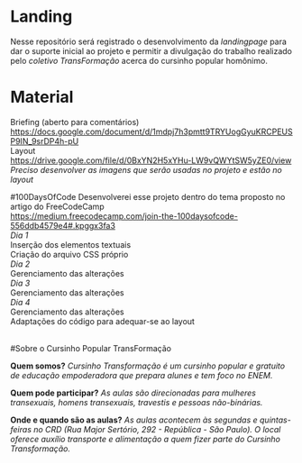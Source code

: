 # Landing
Nesse repositório será registrado o desenvolvimento da _landingpage_ para dar o suporte inicial ao projeto e permitir a divulgação do trabalho realizado pelo *coletivo TransFormação* acerca do cursinho popular homônimo.

# Material
Briefing (aberto para comentários)<br>
https://docs.google.com/document/d/1mdpj7h3pmtt9TRYUogGyuKRCPEUSP9IN_9srDP4h-pU<br>
Layout<br>
https://drive.google.com/file/d/0BxYN2H5xYHu-LW9vQWYtSW5yZE0/view<br>
*Preciso desenvolver as imagens que serão usadas no projeto e estão no layout*

#100DaysOfCode
Desenvolverei esse projeto dentro do tema proposto no artigo  do FreeCodeCamp<br> https://medium.freecodecamp.com/join-the-100daysofcode-556ddb4579e4#.kpggx3fa3
<br>
*Dia 1*<br>
Inserção dos elementos textuais<br>
Criação do arquivo CSS próprio<br>
*Dia 2*<br>
Gerenciamento das alterações<br>
*Dia 3*<br>
Gerenciamento das alterações<br>
*Dia 4*<br>
Gerenciamento das alterações<br>
Adaptações do código para adequar-se ao layout<br><br>

#Sobre o Cursinho Popular TransFormação

  <strong>Quem somos?</strong>
  _Cursinho Transformação é um cursinho popular e gratuito de educação empoderadora que prepara alunes e tem foco no ENEM._
  
  <strong>Quem pode participar?</strong>
  _As aulas são direcionadas para mulheres transexuais, homens transexuais, travestis e pessoas não-binárias._
  
  <strong>Onde e quando são as aulas?</strong>
  _As aulas acontecem às segundas e quintas-feiras no CRD (Rua Major Sertório, 292 - República - São Paulo)._
  _O local oferece auxílio transporte e alimentação a quem fizer parte do Cursinho Transformação._

